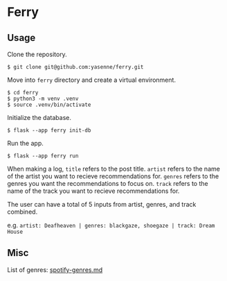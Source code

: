 # Ferry

## Usage
Clone the repository.

``````
$ git clone git@github.com:yasenne/ferry.git
``````

Move into ```ferry``` directory and create a virtual environment.

``````
$ cd ferry
$ python3 -m venv .venv
$ source .venv/bin/activate
``````

Initialize the database.

``````
$ flask --app ferry init-db
``````

Run the app.

``````
$ flask --app ferry run
``````

When making a log, ```title``` refers to the post title.
```artist``` refers to the name of the artist you want to recieve recommendations for. 
```genres``` refers to the genres you want the recommendations to focus on.
```track``` refers to the name of the track you want to recieve recommendations for.

The user can have a total of 5 inputs from artist, genres, and track combined.

e.g. ```artist: Deafheaven | genres: blackgaze, shoegaze | track: Dream House```

## Misc
List of genres: [spotify-genres.md](https://gist.github.com/andytlr/4104c667a62d8145aa3a)
